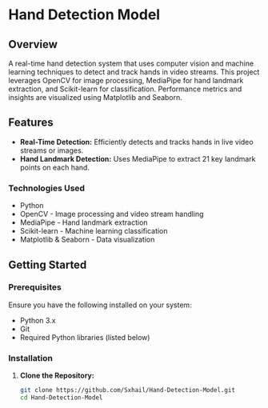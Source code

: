 # Hand Detection Model  

## Overview  
A real-time hand detection system that uses computer vision and machine learning techniques to detect and track hands in video streams. This project leverages OpenCV for image processing, MediaPipe for hand landmark extraction, and Scikit-learn for classification. Performance metrics and insights are visualized using Matplotlib and Seaborn.  

## Features  
- **Real-Time Detection:** Efficiently detects and tracks hands in live video streams or images.  
- **Hand Landmark Detection:** Uses MediaPipe to extract 21 key landmark points on each hand.  

### Technologies Used
- Python
- OpenCV - Image processing and video stream handling
- MediaPipe - Hand landmark extraction
- Scikit-learn - Machine learning classification
- Matplotlib & Seaborn - Data visualization
  
## Getting Started  

### Prerequisites  
Ensure you have the following installed on your system:  
- Python 3.x  
- Git  
- Required Python libraries (listed below)  

### Installation  

1. **Clone the Repository:**  
   ```bash
   git clone https://github.com/Sxhail/Hand-Detection-Model.git
   cd Hand-Detection-Model
